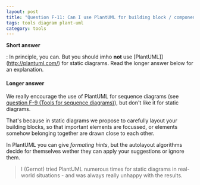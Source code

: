 ```yaml
---
layout: post
title: "Question F-11: Can I use PlantUML for building block / component diagrams?"
tags: tools diagram plant-uml
category: tools
---
```


**Short answer**

: In principle, you can. But you should imho **not** use [PlantUML]](http://plantuml.com/) for static diagrams. Read the longer answer below for an explanation.

#### Longer answer

We really encourage the use of PlantUML for sequence diagrams (see [question F-9 (Tools for sequence diagrams)]({#q-F-10})), but don't like it for static diagrams.

That's because in static diagrams we propose to carefully layout your building blocks, so that important elements are focussed, or elements somehow belonging together are drawn close to each other.

In PlantUML you can give _formating hints_, but the autolayout algorithms decide for themselves wether they can apply your suggestions or ignore them.

> I (Gernot) tried PlantUML numerous times for static diagrams in real-world situations - and was always really unhappy with the results.  
